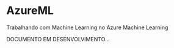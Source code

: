 # AzureML
Trabalhando com Machine Learning no Azure Machine Learning

DOCUMENTO EM DESENVOLVIMENTO...
